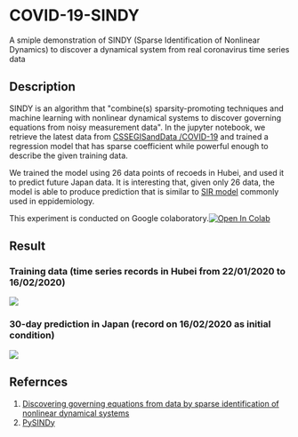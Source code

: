 # COVID-19-SINDY
A smiple demonstration of SINDY (Sparse Identification of Nonlinear Dynamics) to discover a dynamical system from real coronavirus time series data

## Description
SINDY is an algorithm that "combine(s) sparsity-promoting techniques and machine learning with nonlinear dynamical systems to discover governing equations from noisy measurement data". In the jupyter notebook, we retrieve the latest data from [CSSEGISandData
/COVID-19](https://github.com/CSSEGISandData/COVID-19) and trained a regression model that has sparse coefficient while powerful enough to describe the given training data.

We trained the model using 26 data points of recoeds in Hubei, and used it to predict future Japan data. It is interesting that, given only 26 data, the model is able to produce prediction that is similar to [SIR model](https://en.wikipedia.org/wiki/Compartmental_models_in_epidemiology) commonly used in eppidemiology.

This experiment is conducted on Google colaboratory.[![Open In Colab](https://colab.research.google.com/assets/colab-badge.svg)](https://colab.research.google.com/github/shaoanlu/COVID-19-SINDY/blob/master/covid-19_SINDY.ipynb)

## Result
### Training data (time series records in Hubei from 22/01/2020 to 16/02/2020)
![](https://github.com/shaoanlu/COVID-19-SINDY/raw/master/imgs/trn.png)

### 30-day prediction in Japan (record on 16/02/2020 as initial condition)
![](https://github.com/shaoanlu/COVID-19-SINDY/raw/master/imgs/pred.png)


## Refernces
1. [Discovering governing equations from data by sparse identification of nonlinear dynamical systems](https://www.pnas.org/content/113/15/3932)
2. [PySINDy](https://github.com/luckystarufo/pySINDy)
